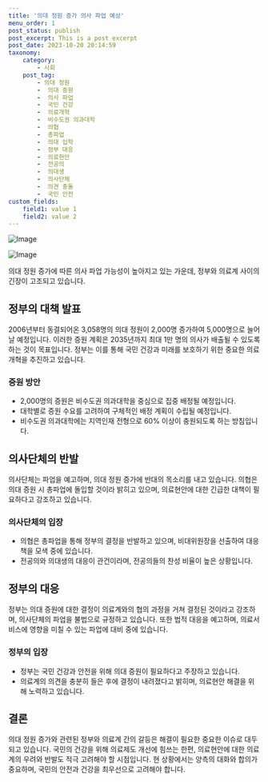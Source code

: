 ```yaml
---
title: '의대 정원 증가 의사 파업 예상'
menu_order: 1
post_status: publish
post_excerpt: This is a post excerpt
post_date: 2023-10-20 20:14:59
taxonomy:
    category:
        - 사회
    post_tag:
        - 의대 정원
        -  의대 증원
        -  의사 파업
        -  국민 건강
        -  의료개혁
        -  비수도권 의과대학
        -  의협
        -  총파업
        -  의대 입학
        -  정부 대응
        -  의료현안
        -  전공의
        -  의대생
        -  의사단체
        -  의견 충돌
        -  국민 안전
custom_fields:
    field1: value 1
    field2: value 2
---
```


![Image](https://imgnews.pstatic.net/image/079/2024/02/06/0003861435_001_20240206184901156.jpg?type=w647)

![Image](https://imgnews.pstatic.net/image/079/2024/02/06/0003861435_002_20240206184901197.jpg?type=w647)


의대 정원 증가에 따른 의사 파업 가능성이 높아지고 있는 가운데, 정부와 의료계 사이의 긴장이 고조되고 있습니다.

## 정부의 대책 발표
2006년부터 동결되어온 3,058명의 의대 정원이 2,000명 증가하여 5,000명으로 늘어날 예정입니다. 이러한 증원 계획은 2035년까지 최대 1만 명의 의사가 배출될 수 있도록 하는 것이 목표입니다. 정부는 이를 통해 국민 건강과 미래를 보호하기 위한 중요한 의료개혁을 추진하고 있습니다.

### 증원 방안
- 2,000명의 증원은 비수도권 의과대학을 중심으로 집중 배정될 예정입니다.
- 대학별로 증원 수요를 고려하여 구체적인 배정 계획이 수립될 예정입니다.
- 비수도권 의과대학에는 지역인재 전형으로 60% 이상이 충원되도록 하는 방침입니다.

## 의사단체의 반발
의사단체는 파업을 예고하며, 의대 정원 증가에 반대의 목소리를 내고 있습니다. 의협은 의대 증원 시 총파업에 돌입할 것이라 밝히고 있으며, 의료현안에 대한 긴급한 대책이 필요하다고 강조하고 있습니다.

### 의사단체의 입장
- 의협은 총파업을 통해 정부의 결정을 반발하고 있으며, 비대위원장을 선출하여 대응책을 모색 중에 있습니다.
- 전공의와 의대생의 대응이 관건이라며, 전공의들의 찬성 비율이 높은 상황입니다.

## 정부의 대응
정부는 의대 증원에 대한 결정이 의료계와의 협의 과정을 거쳐 결정된 것이라고 강조하며, 의사단체의 파업을 불법으로 규정하고 있습니다. 또한 법적 대응을 예고하며, 의료서비스에 영향을 미칠 수 있는 파업에 대비 중에 있습니다.

### 정부의 입장
- 정부는 국민 건강과 안전을 위해 의대 증원이 필요하다고 주장하고 있습니다.
- 의료계의 의견을 충분히 들은 후에 결정이 내려졌다고 밝히며, 의료현안 해결을 위해 노력하고 있습니다.

## 결론
의대 정원 증가와 관련된 정부와 의료계 간의 갈등은 해결이 필요한 중요한 이슈로 대두되고 있습니다. 국민의 건강을 위해 의료제도 개선에 힘쓰는 한편, 의료현안에 대한 의료계의 우려와 반발도 적극 고려해야 할 시점입니다. 현 상황에서는 양측의 대화와 합의가 중요하며, 국민의 안전과 건강을 최우선으로 고려해야 합니다.
